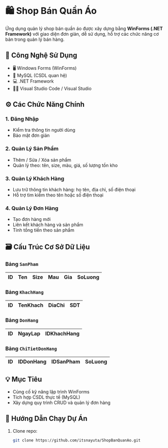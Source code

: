 # 🛍️ Shop Bán Quần Áo

Ứng dụng quản lý shop bán quần áo được xây dựng bằng **WinForms (.NET Framework)** với giao diện đơn giản, dễ sử dụng, hỗ trợ các chức năng cơ bản trong quản lý bán hàng.

## 🔧 Công Nghệ Sử Dụng

- 🖥️ Windows Forms (WinForms)
- 💾 MySQL (CSDL quan hệ)
- 💻 .NET Framework
- 🧑‍💻 Visual Studio Code / Visual Studio

## ⚙️ Các Chức Năng Chính

### 1. Đăng Nhập
- Kiểm tra thông tin người dùng
- Bảo mật đơn giản

### 2. Quản Lý Sản Phẩm
- Thêm / Sửa / Xóa sản phẩm
- Quản lý theo: tên, size, màu, giá, số lượng tồn kho

### 3. Quản Lý Khách Hàng
- Lưu trữ thông tin khách hàng: họ tên, địa chỉ, số điện thoại
- Hỗ trợ tìm kiếm theo tên hoặc số điện thoại

### 4. Quản Lý Đơn Hàng
- Tạo đơn hàng mới
- Liên kết khách hàng và sản phẩm
- Tính tổng tiền theo sản phẩm

## 🗃️ Cấu Trúc Cơ Sở Dữ Liệu

### Bảng `SanPham`
| ID | Ten     | Size | Mau   | Gia   | SoLuong |
|----|---------|------|-------|-------|---------|

### Bảng `KhachHang`
| ID | TenKhach | DiaChi        | SDT         |
|----|----------|---------------|-------------|

### Bảng `DonHang`
| ID | NgayLap | IDKhachHang |
|----|---------|-------------|
### Bảng `ChiTietDonHang`
| ID | IDDonHang | IDSanPham | SoLuong |
|----|----------|---------------|-------------|

## 💡 Mục Tiêu
- Củng cố kỹ năng lập trình WinForms
- Tích hợp CSDL thực tế (MySQL)
- Xây dựng quy trình CRUD và quản lý đơn hàng

## 🚀 Hướng Dẫn Chạy Dự Án

1. Clone repo:
   ```bash
   git clone https://github.com/itsnayuta/ShopBanQuanAo.git
